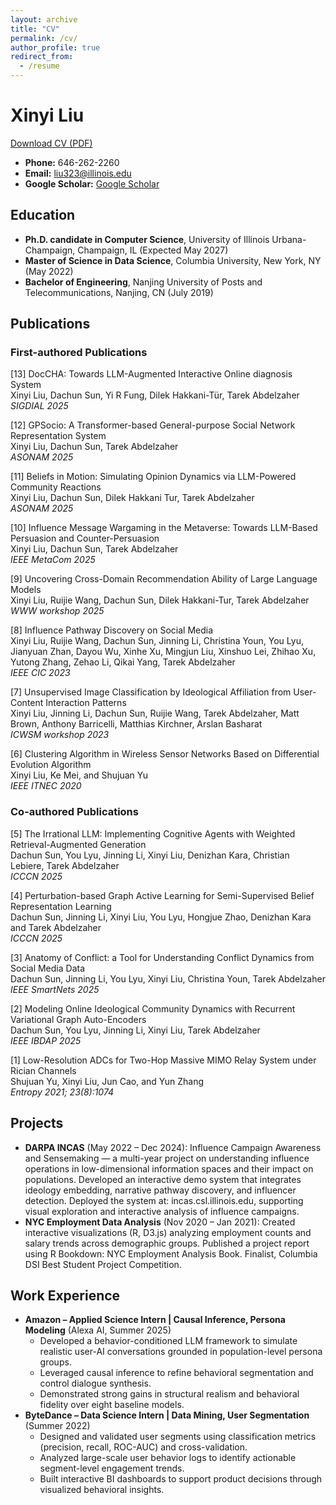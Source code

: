 ```yaml
---
layout: archive
title: "CV"
permalink: /cv/
author_profile: true
redirect_from:
  - /resume
---
```


# Xinyi Liu
[Download CV (PDF)](../xinyi_resume.pdf)

- **Phone:** 646-262-2260  
- **Email:** liu323@illinois.edu  
- **Google Scholar:** [Google Scholar](https://scholar.google.com/citations?user=DLdaZpcAAAAJ&hl=en)

## Education
- **Ph.D. candidate in Computer Science**, University of Illinois Urbana-Champaign, Champaign, IL (Expected May 2027)
- **Master of Science in Data Science**, Columbia University, New York, NY (May 2022)
- **Bachelor of Engineering**, Nanjing University of Posts and Telecommunications, Nanjing, CN (July 2019)

## Publications

### First-authored Publications
[13] DocCHA: Towards LLM-Augmented Interactive Online diagnosis System  
Xinyi Liu, Dachun Sun, Yi R Fung, Dilek Hakkani-Tür, Tarek Abdelzaher  
*SIGDIAL 2025*

[12] GPSocio: A Transformer-based General-purpose Social Network Representation System  
Xinyi Liu, Dachun Sun, Tarek Abdelzaher  
*ASONAM 2025*

[11] Beliefs in Motion: Simulating Opinion Dynamics via LLM-Powered Community Reactions  
Xinyi Liu, Dachun Sun, Dilek Hakkani Tur, Tarek Abdelzaher  
*ASONAM 2025*

[10] Influence Message Wargaming in the Metaverse: Towards LLM-Based Persuasion and Counter-Persuasion  
Xinyi Liu, Dachun Sun, Tarek Abdelzaher  
*IEEE MetaCom 2025*

[9] Uncovering Cross-Domain Recommendation Ability of Large Language Models  
Xinyi Liu, Ruijie Wang, Dachun Sun, Dilek Hakkani-Tur, Tarek Abdelzaher  
*WWW workshop 2025*

[8] Influence Pathway Discovery on Social Media  
Xinyi Liu, Ruijie Wang, Dachun Sun, Jinning Li, Christina Youn, You Lyu, Jianyuan Zhan, Dayou Wu, Xinhe Xu, Mingjun Liu, Xinshuo Lei, Zhihao Xu, Yutong Zhang, Zehao Li, Qikai Yang, Tarek Abdelzaher  
*IEEE CIC 2023*

[7] Unsupervised Image Classification by Ideological Affiliation from User-Content Interaction Patterns  
Xinyi Liu, Jinning Li, Dachun Sun, Ruijie Wang, Tarek Abdelzaher, Matt Brown, Anthony Barricelli, Matthias Kirchner, Arslan Basharat  
*ICWSM workshop 2023*

[6] Clustering Algorithm in Wireless Sensor Networks Based on Differential Evolution Algorithm  
Xinyi Liu, Ke Mei, and Shujuan Yu  
*IEEE ITNEC 2020*

### Co-authored Publications
[5] The Irrational LLM: Implementing Cognitive Agents with Weighted Retrieval-Augmented Generation  
Dachun Sun, You Lyu, Jinning Li, Xinyi Liu, Denizhan Kara, Christian Lebiere, Tarek Abdelzaher  
*ICCCN 2025*

[4] Perturbation-based Graph Active Learning for Semi-Supervised Belief Representation Learning  
Dachun Sun, Jinning Li, Xinyi Liu, You Lyu, Hongjue Zhao, Denizhan Kara and Tarek Abdelzaher  
*ICCCN 2025*

[3] Anatomy of Conflict: a Tool for Understanding Conflict Dynamics from Social Media Data  
Dachun Sun, Jinning Li, You Lyu, Xinyi Liu, Christina Youn, Tarek Abdelzaher  
*IEEE SmartNets 2025*

[2] Modeling Online Ideological Community Dynamics with Recurrent Variational Graph Auto-Encoders  
Dachun Sun, You Lyu, Jinning Li, Xinyi Liu, Tarek Abdelzaher  
*IEEE IBDAP 2025*

[1] Low-Resolution ADCs for Two-Hop Massive MIMO Relay System under Rician Channels  
Shujuan Yu, Xinyi Liu, Jun Cao, and Yun Zhang  
*Entropy 2021; 23(8):1074*

## Projects
- **DARPA INCAS** (May 2022 – Dec 2024): Influence Campaign Awareness and Sensemaking — a multi-year project on understanding influence operations in low-dimensional information spaces and their impact on populations. Developed an interactive demo system that integrates ideology embedding, narrative pathway discovery, and influencer detection. Deployed the system at: incas.csl.illinois.edu, supporting visual exploration and interactive analysis of influence campaigns.
- **NYC Employment Data Analysis** (Nov 2020 – Jan 2021): Created interactive visualizations (R, D3.js) analyzing employment counts and salary trends across demographic groups. Published a project report using R Bookdown: NYC Employment Analysis Book. Finalist, Columbia DSI Best Student Project Competition.

## Work Experience
- **Amazon – Applied Science Intern | Causal Inference, Persona Modeling** (Alexa AI, Summer 2025)
  - Developed a behavior-conditioned LLM framework to simulate realistic user-AI conversations grounded in population-level persona groups.
  - Leveraged causal inference to refine behavioral segmentation and control dialogue synthesis.
  - Demonstrated strong gains in structural realism and behavioral fidelity over eight baseline models.
- **ByteDance – Data Science Intern | Data Mining, User Segmentation** (Summer 2022)
  - Designed and validated user segments using classification metrics (precision, recall, ROC-AUC) and cross-validation.
  - Analyzed large-scale user behavior logs to identify actionable segment-level engagement trends.
  - Built interactive BI dashboards to support product decisions through visualized behavioral insights.
